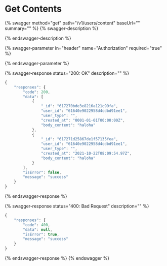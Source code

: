 # Get Contents

{% swagger method="get" path="/v1/users/content" baseUrl="" summary="" %}
{% swagger-description %}

{% endswagger-description %}

{% swagger-parameter in="header" name="Authorization" required="true" %}

{% endswagger-parameter %}

{% swagger-response status="200: OK" description="" %}
```javascript
{
    "responses": {
        "code": 200,
        "data": [
            {
                "_id": "617270bde3e8216a121c99fa",
                "user_id": "61640e9022958d4cdbd91ee1",
                "user_type": "",
                "created_at": "0001-01-01T00:00:00Z",
                "body_content": "haloha"
            },
            {
                "_id": "617271d25867de1f57135fea",
                "user_id": "61640e9022958d4cdbd91ee1",
                "user_type": "",
                "created_at": "2021-10-22T08:09:54.97Z",
                "body_content": "haloha"
            }
        ],
        "isError": false,
        "message": "success"
    }
}
```
{% endswagger-response %}

{% swagger-response status="400: Bad Request" description="" %}
```javascript
{
    "responses": {
        "code": 400,
        "data": null,
        "isError": true,
        "message": "success"
    }
}
```
{% endswagger-response %}
{% endswagger %}
